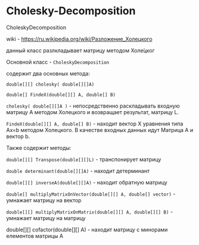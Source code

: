 # Cholesky-Decomposition
CholeskyDecomposition
 
wiki - https://ru.wikipedia.org/wiki/Разложение_Холецкого

данный класс разлкладывает матрицу методом Холе́цког

Основной класс - `CholeskyDecomposition`

содержит два основных метода:

`double[][] cholesky( double[][]A)`

`double[] FindeX(double[][] A, double[] B)`

`cholesky( double[][]A )` - непосредственно раскладывать входную матрицу А методом Холецкого и возвращает результат, матрицу L.

`FindeX(double[][] A, double[] B)` - находит вектор X уравнения типа Ax=b методом Холецкого.
В качестве входных данных идут Матрица А и вектор b.

Также содержит методы:

`double[][] Transpose(double[][]L)` - транспонирует матрицу

`double determinant(double[][]A)` - находит детерминант

`double[][] inverseA(double[][]A)` - находит обратную матрицу

`double[] multiplyMatrixOnVector(double[][] A, double[] vector)` - умнажает матрицу на вектор

`double[][] multiplyMatrixOnMatrix(double[][] A, double[][] B)` - умнажает матрицу на матрицу

double[][] cofactor(double[][] A) - находит матрицу с минорами елементов матрицы А
